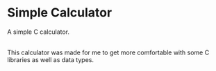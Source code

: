# Simple Calculator
 A simple C calculator.<br><br>

 This calculator was made for me to get more comfortable with some C libraries as well as data types.
